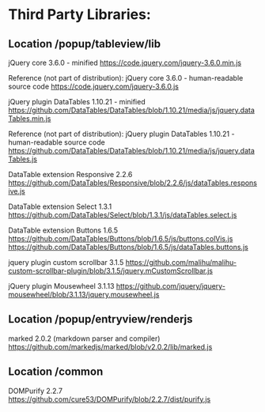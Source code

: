 Third Party Libraries:
======================

Location /popup/tableview/lib
-------------------------------------------
jQuery core 3.6.0 - minified
https://code.jquery.com/jquery-3.6.0.min.js

Reference (not part of distribution): jQuery core 3.6.0 - human-readable source code
https://code.jquery.com/jquery-3.6.0.js

jQuery plugin DataTables 1.10.21 - minified
https://github.com/DataTables/DataTables/blob/1.10.21/media/js/jquery.dataTables.min.js

Reference (not part of distribution): jQuery plugin DataTables 1.10.21 - human-readable source code
https://github.com/DataTables/DataTables/blob/1.10.21/media/js/jquery.dataTables.js

DataTable extension Responsive 2.2.6
https://github.com/DataTables/Responsive/blob/2.2.6/js/dataTables.responsive.js

DataTable extension Select 1.3.1
https://github.com/DataTables/Select/blob/1.3.1/js/dataTables.select.js

DataTable extension Buttons 1.6.5
https://github.com/DataTables/Buttons/blob/1.6.5/js/buttons.colVis.js
https://github.com/DataTables/Buttons/blob/1.6.5/js/dataTables.buttons.js

jquery plugin custom scrollbar 3.1.5
https://github.com/malihu/malihu-custom-scrollbar-plugin/blob/3.1.5/jquery.mCustomScrollbar.js

jQuery plugin Mousewheel 3.1.13
https://github.com/jquery/jquery-mousewheel/blob/3.1.13/jquery.mousewheel.js


Location /popup/entryview/renderjs
----------------------------------------------------
marked 2.0.2 (markdown parser and compiler)
https://github.com/markedjs/marked/blob/v2.0.2/lib/marked.js


Location /common
---------------------------
DOMPurify 2.2.7
https://github.com/cure53/DOMPurify/blob/2.2.7/dist/purify.js